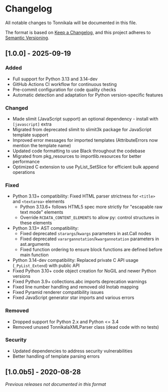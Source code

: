 # Changelog

All notable changes to Tonnikala will be documented in this file.

The format is based on [Keep a Changelog](https://keepachangelog.com/en/1.1.0/),
and this project adheres to [Semantic Versioning](https://semver.org/spec/v2.0.0.html).

## [1.0.0] - 2025-09-19

### Added
- Full support for Python 3.13 and 3.14-dev
- GitHub Actions CI workflow for continuous testing
- Pre-commit configuration for code quality checks
- Automatic detection and adaptation for Python version-specific features

### Changed
- Made slimit (JavaScript support) an optional dependency - install with `[javascript]` extra
- Migrated from deprecated slimit to slimit3k package for JavaScript template support
- Improved error messages for imported templates (AttributeErrors now mention the template name)
- Updated code formatting to use Black throughout the codebase
- Migrated from pkg_resources to importlib.resources for better performance
- Optimized C extension to use PyList_SetSlice for efficient bulk append operations

### Fixed
- Python 3.13+ compatibility: Fixed HTML parser strictness for `<title>` and `<textarea>` elements
  - Python 3.13.6+ follows HTML5 spec more strictly for "escapable raw text mode" elements
  - Override `RCDATA_CONTENT_ELEMENTS` to allow py: control structures in these elements
- Python 3.13+ AST compatibility:
  - Fixed deprecated `starargs`/`kwargs` parameters in ast.Call nodes
  - Fixed deprecated `varargannotation`/`kwargannotation` parameters in ast.arguments
  - Fixed function ordering to ensure block functions are defined before main function
- Python 3.14-dev compatibility: Replaced private C API usage (`_PyList_Extend`) with public API
- Fixed Python 3.10+ code object creation for NoGIL and newer Python versions
- Fixed Python 3.9+ collections.abc imports deprecation warnings
- Fixed line number handling and removed old lnotab mapping
- Fixed Pyramid renderer compatibility issues
- Fixed JavaScript generator star imports and various errors

### Removed
- Dropped support for Python 2.x and Python <= 3.4
- Removed unused TonnikalaXMLParser class (dead code with no tests)

### Security
- Updated dependencies to address security vulnerabilities
- Better handling of template parsing errors

## [1.0.0b5] - 2020-08-28

_Previous releases not documented in this format_
